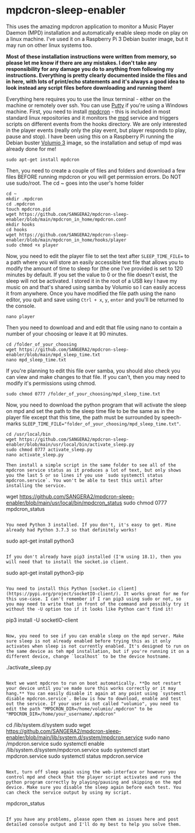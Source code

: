# mpdcron-sleep-enabler
This uses the amazing mpdcron application to monitor a Music Player Daemon (MPD) installation and automatically enable sleep mode on play on a linux machine. I've used it on a Raspberry Pi 3 Debian buster image, but it may run on other linux systems too.

**Most of these installation instructions were written from memory, so please let me know if there are any mistakes. I don't take any responsibility for any damage you do to anything from following my instructions. Everything is pretty clearly documented inside the files and in here, with lots of print/echo statements and it's always a good idea to look instead any script files before downloading and running them!**

Everything here requires you to use the linux terminal - either on the machine or remotely over ssh. You can use [Putty](https://www.putty.org/) if you're using a Windows machine. First, you need to install [mpdcron](https://github.com/alip/mpdcron) - this is included in most standard linux repositories and it monitors the [mpd](https://www.musicpd.org/) service and triggers scripts on different events from the hooks directory. We are only interested in the player events (really only the play event, but player responds to play, pause and stop). I have been using this on a Raspberry Pi running the Debian buster [Volumio 3](https://volumio.com/) image, so the installation and setup of mpd was already done for me!
```
sudo apt-get install mpdcron
```

Then, you need to create a couple of files and folders and download a few files BEFORE running mpdcron or you will get permission errors. Do NOT use sudo/root. The cd ~ goes into the user's home folder
```
cd ~
mkdir .mpdcron
cd .mpdcron
touch mpdcron.pid
wget https://github.com/SANGERA2/mpdcron-sleep-enabler/blob/main/mpdcron_in_home/mpdcron.conf
mkdir hooks
cd hooks
wget https://github.com/SANGERA2/mpdcron-sleep-enabler/blob/main/mpdcron_in_home/hooks/player
sudo chmod +x player
```

Now, you need to edit the player file to set the text after `SLEEP_TIME_FILE=` to a path where you will store an easily accessible text file that allows you to modify the amount of time to sleep for (the one I've provided is set to 120 minutes by default. If you set the value to 0 or the file doesn't exist, the sleep will not be activated. I stored it in the root of a USB key I have my music on and that's shared using samba by Volumio so I can easily access it from anywhere.
Once you have modified the file path using the nano editor, you quit and save using `Ctrl + x`, `y`, `enter` and you'll be returned to the console. 
```
nano player
```

Then you need to download and  and edit that file using nano to contain a number of your choosing or leave it at 90 minutes.
```
cd /folder_of_your_choosing
wget https://github.com/SANGERA2/mpdcron-sleep-enabler/blob/main/mpd_sleep_time.txt
nano mpd_sleep_time.txt
```

If you're planning to edit this file over samba, you should also check you can view and make changes to that file. If you can't, then you may need to modify it's permissions using chmod.
```
sudo chmod 0777 /folder_of_your_choosing/mpd_sleep_time.txt
```

Now, you need to download the python program that will activate the sleep on mpd and set the path to the sleep time file to be the same as in the player file except that this time, the path must be surrounded by speech-marks `SLEEP_TIME_FILE="folder_of_your_choosing/mpd_sleep_time.txt"`.
```
cd /usr/local/bin
wget https://github.com/SANGERA2/mpdcron-sleep-enabler/blob/main/usr/local/bin/activate_sleep.py
sudo chmod 0777 activate_sleep.py
nano activate_sleep.py

Then install a simple script in the same folder to see all of the mpdcron service status as it produces a lot of text, but only shows you the last 5 or so lines if you use `sudo systemctl status mpdcron.service`. You won't be able to test this until after installing the service.
```
wget https://github.com/SANGERA2/mpdcron-sleep-enabler/blob/main/usr/local/bin/mpdcron_status
sudo chmod 0777 mpdcron_status
```

You need Python 3 installed. If you don't, it's easy to get. Mine already had Python 3.7.3 so that definitely works!
```
sudo apt-get install python3
```

If you don't already have pip3 installed (I'm using 18.1), then you will need that to install the socket.io client.
```
sudo apt-get install python3-pip
```

You need to install this Python [socket.io client](https://pypi.org/project/socketIO-client/). It works great for me for this use-case. I can't remember if I ran pip3 using sudo or not, so you may need to write that in front of the command and possibly try it without the -U option too if it looks like Python can't find it!
```
pip3 install -U socketIO-client
```

Now, you need to see if you can enable sleep on the mpd server. Make sure sleep is not already enabled before trying this as it only activates when sleep is not currently enabled. It's designed to run on the same device as teh mpd installation, but if you're running it on a different device, change `localhost` to be the device hostname.
```
./activate_sleep.py
```

Next we want mpdcron to run on boot automatically. **Do not restart your device until you've made sure this works correctly or it may hang.** You can easily disable it again at any point using `systemctl disable mpdcron.service`. Below is how to download, enable and test out the service. If your user is not called "volumio", you need to edit the path "MPDCRON_DIR=/home/volumio/.mpdcron" to be "MPDCRON_DIR=/home/your_username/.mpdcron"
```
cd /lib/system.d/system
sudo wget https://github.com/SANGERA2/mpdcron-sleep-enabler/blob/main/lib/system.d/system/mpdcron.service
sudo nano /mpdcron.service
sudo systemctl enable /lib/system.d/system/mpdcron.service
sudo systemctl start  mpdcron.service
sudo systemctl status  mpdcron.service
```

Next, turn off sleep again using the web-interface or however you control mpd and check that the player script activates and runs the python program correctly by playing/pausing and skipping on the mpd device. Make sure you disable the sleep again before each test. You can check the service output by using my script.
```
mpdcron_status
```

If you have any problems, please open them as issues here and post detailed console output and I'll do my best to help you solve them.
